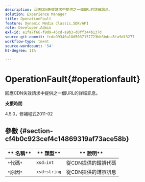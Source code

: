 ```yaml
---
description: 回應CDN失效請求中提供之一個URL的詳細訊息。
solution: Experience Manager
title: OperationFault
feature: Dynamic Media Classic,SDK/API
role: Developer,Admin
exl-id: e1fa7f66-f9d9-45cd-a9b3-d0ff344b137d
source-git-commit: fcda99340a18d5037157723bb3bdca5fa9df3277
workflow-type: tm+mt
source-wordcount: '54'
ht-degree: 11%

---
```


# OperationFault{#operationfault}

回應CDN失效請求中提供之一個URL的詳細訊息。

**支援時間**

4.5.0，修補程式2011-02

## 參數 {#section-cf4b0c923cef4c14869319af73ace58b}

| ** 名稱** | ** 類型** | ** 說明** |
|---|---|---|
| `*`代碼`*` | `xsd:int` | 從CDN提供的錯誤代碼 |
| `*`原因`*` | `xsd:string` | 從CDN提供的錯誤訊息 |
